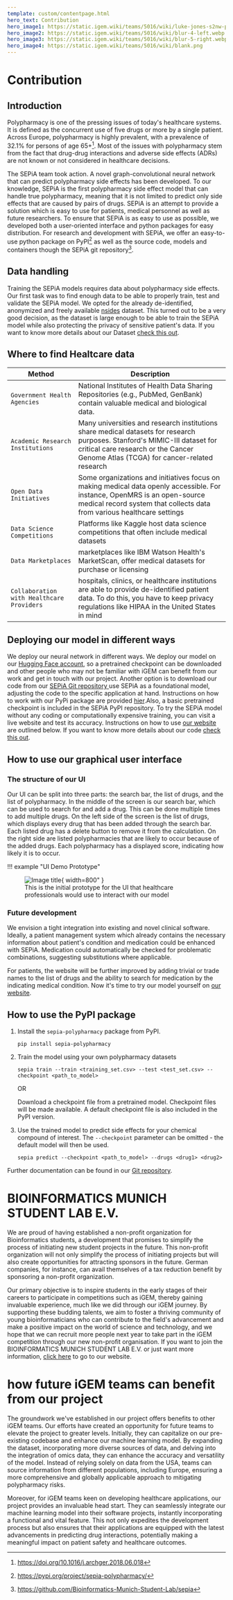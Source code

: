```yaml
---
template: custom/contentpage.html
hero_text: Contribution
hero_image1: https://static.igem.wiki/teams/5016/wiki/luke-jones-s2nw-ptkbmk-unsplash-small.jpg
hero_image2: https://static.igem.wiki/teams/5016/wiki/blur-4-left.webp
hero_image3: https://static.igem.wiki/teams/5016/wiki/blur-5-right.webp
hero_image4: https://static.igem.wiki/teams/5016/wiki/blank.png
---
```


# Contribution

## Introduction
Polypharmacy is one of the pressing issues of today's healthcare systems. It is defined as the concurrent use of five drugs or more by a single patient. Across Europe, polypharmacy is highly prevalent, with a prevalence of 32.1% for persons of age 65+[^1]. Most of the issues with polypharmacy stem from the fact that drug-drug interactions and adverse side effects (ADRs) are not known or not considered in healthcare decisions.

The SEPiA team took action. A novel graph-convolutional neural network that can predict polypharmacy side effects has been developed. To our knowledge, SEPiA is the first polypharmacy side effect model that can handle true polypharmacy, meaning that it is not limited to predict only side effects that are caused by pairs of drugs. SEPiA is an attempt to provide a solution which is easy to use for patients, medical personnel as well as future researchers. To ensure that SEPiA is as easy to use as possible, we developed both a user-oriented interface and python packages for easy distribution. For research and development with SEPiA, we offer an easy-to-use python package on PyPI[^2] as well as the source code, models and containers though the SEPiA git repository[^3].

## Data handling 
Training the SEPiA models requires data about polypharmacy side effects. Our first task was to find enough data to be able to properly train, test and validate the SEPiA model. We opted for the already de-identified, anonymized and freely available [nsides](https://tatonettilab.org/offsides/) dataset. This turned out to be a very good decision, as the dataset is large enough to be able to train the SEPiA model while also protecting the privacy of sensitive patient's data.
If you want to know more details about our Dataset [check this out](/munichbioinformatics/model/#polypharmacy-dataset).

## Where to find Healtcare data
| Method      | Description                          |
| ----------- | ------------------------------------ |
| `Government Health Agencies`| National Institutes of Health Data Sharing Repositories (e.g., PubMed, GenBank) contain valuable medical and biological data.|
| `Academic Research Institutions`| Many universities and research institutions share medical datasets for research purposes. Stanford's MIMIC-III dataset for critical care research or the Cancer Genome Atlas (TCGA) for cancer-related research|
| `Open Data Initiatives`| Some organizations and initiatives focus on making medical data openly accessible. For instance, OpenMRS is an open-source medical record system that collects data from various healthcare settings |
| `Data Science Competitions`| Platforms like Kaggle host data science competitions that often include medical datasets |
| `Data Marketplaces`| marketplaces like IBM Watson Health's MarketScan, offer medical datasets for purchase or licensing |
| `Collaboration with Healthcare Providers`| hospitals, clinics, or healthcare institutions are able to provide de-identified patient data. To do this, you have to keep privacy regulations like HIPAA in the United States in mind|

## Deploying our model in different ways 
We deploy our neural network in different ways. We deploy our model on our [Hugging Face account](https://huggingface.co/BioinformaticsMunichStudentLab), so a pretrained checkpoint can be downloaded and other people who may not be familiar with iGEM can benefit from our work and get in touch with our project. Another option is to download our code from our [SEPiA Git repository ](https://gitlab.igem.org/2023/software-tools/munichbioinformatics) use SEPiA as a foundational model, adjusting the code to the specific application at hand. Instructions on how to work with our PyPi package are provided [hier](/munichbioinformatics/contribution/#how-to-use-the-pypi-package).Also, a basic pretrained checkpoint is included in the SEPiA PyPI repository. To try the SEPiA model without any coding or computationally expensive training, you can visit a live website and test its accuracy. Instructions on how to use [our website](http://sepia.bmsl.org/) are outlined below. If you want to know more details about our code [check this out](/munichbioinformatics/model/#graph-structure).

## How to use our graphical user interface 
### The structure of our UI 
Our UI can be split into three parts: the search bar, the list of drugs, and the list of polypharmacy.
In the middle of the screen is our search bar, which can be used to search for and add a drug. This can be done multiple times to add multiple drugs. On the left side of the screen is the list of drugs, which displays every drug that has been added through the search bar. Each listed drug has a delete button to remove it from the calculation. On the right side are listed polypharmacies that are likely to occur because of the added drugs. Each polypharmacy has a displayed score, indicating how likely it is to occur.

!!! example "UI Demo Prototype"
    <figure markdown>
        ![Image title](https://static.igem.wiki/teams/5016/wiki/ui-demo-1.jpeg){ width=800" }
    <figcaption>This is the initial prototype for the UI that healthcare professionals would use to interact with our model</figcaption>
    </figure>

### Future development
We envision a tight integration into existing and novel clinical software. Ideally, a patient management system which already contains the necessary information about patient's condition and medication could be enhanced with SEPiA. Medication could automatically be checked for problematic combinations, suggesting substitutions where applicable.

For patients, the website will be further improved by adding trivial or trade names to the list of drugs and the ability to search for medication by the indicating medical condition.
Now it's time to try our model yourself on [our website](http://sepia.bmsl.org/).


## How to use the PyPI package
1. Install the `sepia-polypharmacy` package from PyPI.
    ```shell
    pip install sepia-polypharmacy
    ```

2. Train the model using your own polypharmacy datasets
    
    ```shell
    sepia train --train <training_set.csv> --test <test_set.csv> --checkpoint <path_to_model>
    ```
   
    OR

    Download a checkpoint file from a pretrained model.
    Checkpoint files will be made available. A default checkpoint file is also included in the PyPI version.


3. Use the trained model to predict side effects for your chemical compound of interest. The `--checkpoint` parameter can be omitted - the default model will then be used.
   ```shell
   sepia predict --checkpoint <path_to_model> --drugs <drug1> <drug2>
   ```

Further documentation can be found in our [Git repository](https://github.com/Bioinformatics-Munich-Student-Lab/sepia).

# BIOINFORMATICS MUNICH STUDENT LAB E.V.
We are proud of having established a non-profit organization for Bioinformatics students, a development that promises to simplify the process of initiating new student projects in the future. This non-profit organization will not only simplify the process of initiating projects but will also create opportunities for attracting sponsors in the future. German companies, for instance, can avail themselves of a tax reduction benefit by sponsoring a non-profit organization.

Our primary objective is to inspire students in the early stages of their careers to participate in competitions such as iGEM, thereby gaining invaluable experience, much like we did through our iGEM journey. By supporting these budding talents, we aim to foster a thriving community of young bioinformaticians who can contribute to the field's advancement and make a positive impact on the world of science and technology, and we hope that we can recruit more people next year to take part in the iGEM competition through our new non-profit organisation.
If you want to join the BIOINFORMATICS MUNICH STUDENT LAB E.V. or just want more information, [click here](https://bmsl.org/) to go to our website.

# how future iGEM teams can benefit from our project 
The groundwork we've established in our project offers benefits to other iGEM teams. Our efforts have created an opportunity for future teams to elevate the project to greater levels. Initially, they can capitalize on our pre-existing codebase and enhance our machine learning model. By expanding the dataset, incorporating more diverse sources of data, and delving into the integration of omics data, they can enhance the accuracy and versatility of the model. Instead of relying solely on data from the USA, teams can source information from different populations, including Europe, ensuring a more comprehensive and globally applicable approach to mitigating polypharmacy risks.

Moreover, for iGEM teams keen on developing healthcare applications, our project provides an invaluable head start. They can seamlessly integrate our machine learning model into their software projects, instantly incorporating a functional and vital feature. This not only expedites the development process but also ensures that their applications are equipped with the latest advancements in predicting drug interactions, potentially making a meaningful impact on patient safety and healthcare outcomes.

[^1]: https://doi.org/10.1016/j.archger.2018.06.018

[^2]: https://pypi.org/project/sepia-polypharmacy/

[^3]: https://github.com/Bioinformatics-Munich-Student-Lab/sepia

